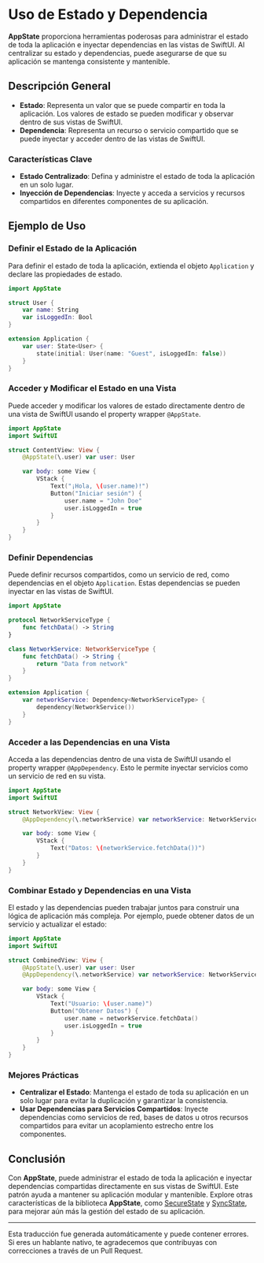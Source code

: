 # Uso de Estado y Dependencia

**AppState** proporciona herramientas poderosas para administrar el estado de toda la aplicación e inyectar dependencias en las vistas de SwiftUI. Al centralizar su estado y dependencias, puede asegurarse de que su aplicación se mantenga consistente y mantenible.

## Descripción General

- **Estado**: Representa un valor que se puede compartir en toda la aplicación. Los valores de estado se pueden modificar y observar dentro de sus vistas de SwiftUI.
- **Dependencia**: Representa un recurso o servicio compartido que se puede inyectar y acceder dentro de las vistas de SwiftUI.

### Características Clave

- **Estado Centralizado**: Defina y administre el estado de toda la aplicación en un solo lugar.
- **Inyección de Dependencias**: Inyecte y acceda a servicios y recursos compartidos en diferentes componentes de su aplicación.

## Ejemplo de Uso

### Definir el Estado de la Aplicación

Para definir el estado de toda la aplicación, extienda el objeto `Application` y declare las propiedades de estado.

```swift
import AppState

struct User {
    var name: String
    var isLoggedIn: Bool
}

extension Application {
    var user: State<User> {
        state(initial: User(name: "Guest", isLoggedIn: false))
    }
}
```

### Acceder y Modificar el Estado en una Vista

Puede acceder y modificar los valores de estado directamente dentro de una vista de SwiftUI usando el property wrapper `@AppState`.

```swift
import AppState
import SwiftUI

struct ContentView: View {
    @AppState(\.user) var user: User

    var body: some View {
        VStack {
            Text("¡Hola, \(user.name)!")
            Button("Iniciar sesión") {
                user.name = "John Doe"
                user.isLoggedIn = true
            }
        }
    }
}
```

### Definir Dependencias

Puede definir recursos compartidos, como un servicio de red, como dependencias en el objeto `Application`. Estas dependencias se pueden inyectar en las vistas de SwiftUI.

```swift
import AppState

protocol NetworkServiceType {
    func fetchData() -> String
}

class NetworkService: NetworkServiceType {
    func fetchData() -> String {
        return "Data from network"
    }
}

extension Application {
    var networkService: Dependency<NetworkServiceType> {
        dependency(NetworkService())
    }
}
```

### Acceder a las Dependencias en una Vista

Acceda a las dependencias dentro de una vista de SwiftUI usando el property wrapper `@AppDependency`. Esto le permite inyectar servicios como un servicio de red en su vista.

```swift
import AppState
import SwiftUI

struct NetworkView: View {
    @AppDependency(\.networkService) var networkService: NetworkServiceType

    var body: some View {
        VStack {
            Text("Datos: \(networkService.fetchData())")
        }
    }
}
```

### Combinar Estado y Dependencias en una Vista

El estado y las dependencias pueden trabajar juntos para construir una lógica de aplicación más compleja. Por ejemplo, puede obtener datos de un servicio y actualizar el estado:

```swift
import AppState
import SwiftUI

struct CombinedView: View {
    @AppState(\.user) var user: User
    @AppDependency(\.networkService) var networkService: NetworkServiceType

    var body: some View {
        VStack {
            Text("Usuario: \(user.name)")
            Button("Obtener Datos") {
                user.name = networkService.fetchData()
                user.isLoggedIn = true
            }
        }
    }
}
```

### Mejores Prácticas

- **Centralizar el Estado**: Mantenga el estado de toda su aplicación en un solo lugar para evitar la duplicación y garantizar la consistencia.
- **Usar Dependencias para Servicios Compartidos**: Inyecte dependencias como servicios de red, bases de datos u otros recursos compartidos para evitar un acoplamiento estrecho entre los componentes.

## Conclusión

Con **AppState**, puede administrar el estado de toda la aplicación e inyectar dependencias compartidas directamente en sus vistas de SwiftUI. Este patrón ayuda a mantener su aplicación modular y mantenible. Explore otras características de la biblioteca **AppState**, como [SecureState](usage-securestate.md) y [SyncState](usage-syncstate.md), para mejorar aún más la gestión del estado de su aplicación.

---
Esta traducción fue generada automáticamente y puede contener errores. Si eres un hablante nativo, te agradecemos que contribuyas con correcciones a través de un Pull Request.
